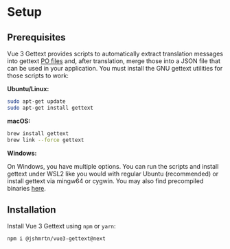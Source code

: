# Setup

## Prerequisites

Vue 3 Gettext provides scripts to automatically extract translation messages into gettext [PO files](https://www.gnu.org/software/gettext/manual/html_node/PO-Files.html) and, after translation, merge those into a JSON file that can be used in your application. You must install the GNU gettext utilities for those scripts to work:

**Ubuntu/Linux:**

```sh
sudo apt-get update
sudo apt-get install gettext
```

**macOS:**

```sh
brew install gettext
brew link --force gettext
```

**Windows:**

On Windows, you have multiple options. You can run the scripts and install gettext under WSL2 like you would with regular Ubuntu (recommended) or install gettext via mingw64 or cygwin. You may also find precompiled binaries [here](https://mlocati.github.io/articles/gettext-iconv-windows.html).

## Installation

Install Vue 3 Gettext using `npm` or `yarn`:

```sh
npm i @jshmrtn/vue3-gettext@next
```
